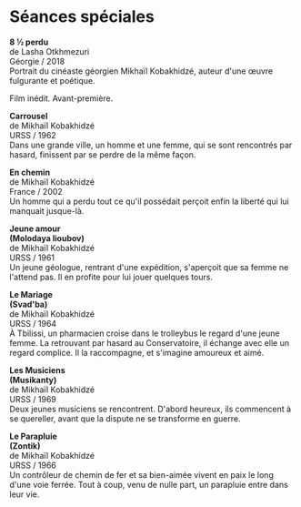 # Séances spéciales

**8 ½ perdu**  
de Lasha Otkhmezuri  
Géorgie / 2018  
Portrait du cinéaste géorgien Mikhaïl Kobakhidzé, auteur d'une œuvre fulgurante et poétique.

Film inédit. Avant-première.

**Carrousel**  
de Mikhaïl Kobakhidzé  
URSS / 1962  
Dans une grande ville, un homme et une femme, qui se sont rencontrés par hasard, finissent par se perdre de la même façon.

**En chemin**  
de Mikhaïl Kobakhidzé  
France / 2002  
Un homme qui a perdu tout ce qu'il possédait perçoit enfin la liberté qui lui manquait jusque-là.

**Jeune amour**  
**(Molodaya lioubov)**  
de Mikhaïl Kobakhidzé  
URSS / 1961  
Un jeune géologue, rentrant d'une expédition, s'aperçoit que sa femme ne l'attend pas. Il en profite pour lui jouer quelques tours.

**Le Mariage**  
**(Svad'ba)**  
de Mikhaïl Kobakhidzé  
URSS / 1964  
À Tbilissi, un pharmacien croise dans le trolleybus le regard d'une jeune femme. La retrouvant par hasard au Conservatoire, il échange avec elle un regard complice. Il la raccompagne, et s'imagine amoureux et aimé.

**Les Musiciens**  
**(Musikanty)**  
de Mikhaïl Kobakhidzé  
URSS / 1969  
Deux jeunes musiciens se rencontrent. D'abord heureux, ils commencent à se quereller, avant que la dispute ne se transforme en guerre.

**Le Parapluie**  
**(Zontik)**  
de Mikhaïl Kobakhidzé  
URSS / 1966  
Un contrôleur de chemin de fer et sa bien-aimée vivent en paix le long d'une voie ferrée. Tout à coup, venu de nulle part, un parapluie entre dans leur vie.
